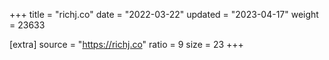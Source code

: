 +++
title = "richj.co"
date = "2022-03-22"
updated = "2023-04-17"
weight = 23633

[extra]
source = "https://richj.co"
ratio = 9
size = 23
+++
